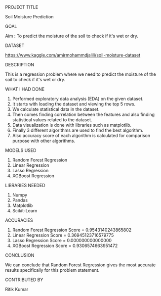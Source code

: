 PROJECT TITLE

Soil Moisture Prediction

GOAL

Aim : To predict the moisture of the soil to check if it's wet or dry.

DATASET

https://www.kaggle.com/amirmohammdjalili/soil-moisture-dataset

DESCRIPTION

This is a regression problem where we need to predict the moisture of the soil to check if it's wet or dry.

WHAT I HAD DONE

1. Performed exploratory data analysis (EDA) on the given dataset.
2. It starts with loading the dataset and viewing the top 5 rows.
3. We calculate statistical data in the dataset.
4. Then comes finding correlation between the features and also finding statistical values related to the dataset.
5. Data visualization is done with libraries such as matplotlib.
6. Finally 3 different algorithms are used to find the best algorithm.
7. Also accuracy score of each algorithm is calculated for comparison purpose with other algorithms.

MODELS USED

1. Random Forest Regression
2. Linear Regression
3. Lasso Regression 
4. XGBoost Regression

LIBRARIES NEEDED

1. Numpy
2. Pandas
3. Matplotlib
4. Scikit-Learn

ACCURACIES

1. Random Forest Regression Score = 0.9543140243865802
2. Linear Regression Score = 0.36945123716579775
3. Lasso Regression Score = 0.000000000000000
4. XGBoost Regression Score = 0.9306574663951472

CONCLUSION

We can conclude that Random Forest Regression gives the most accurate results specifically for this problem statement.

CONTRIBUTED BY

Ritik Kumar
